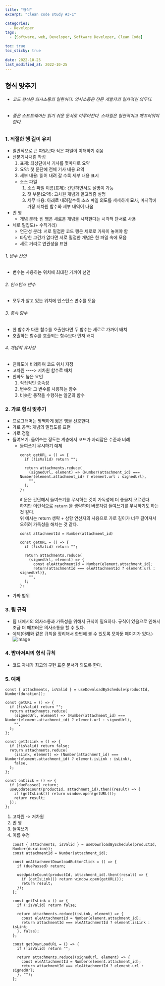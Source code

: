 ```yaml
---
title: "형식"
excerpt: "clean code study #3-1"

categories:
  - Developer
tags:
  - [Software, web, Developer, Software Developer, Clean Code]

toc: true
toc_sticky: true
 
date: 2022-10-25
last_modified_at: 2022-10-25
---
```



## 형식 맞추기
- ###### 코드 형식은 의사소통의 일환이다. 의사소통은 전문 개발자의 일차적인 의무다.
- ###### 좋은 소프트웨어는 읽기 쉬운 문서로 이루어진다. 스타일은 일관적이고 매끄러워야 한다.

### 1. 적절한 행 길이 유지
  - 일반적으로 큰 파일보다 작은 파일이 이해하기 쉬움
  - 신문기사처럼 작성
    1. 표제: 최상단에서 기사를 몇마디로 요약
    2. 요약: 첫 문단에 전체 기사 내용 요약
    3. 세부 내용: 읽어 내려 갈 수록 세부 내용 표시
    - 소스 파일
      1. 소스 파일 이름(표제): 간단하면서도 설명이 가능
      2. 첫 부분(요약): 고차원 개념과 알고리즘 설명
      3. 세무 내용: 아래로 내려갈수록 소스 파일 의도를 세세하게 묘사, 마지막에 가장 저차원 함수와 세부 내역이 나옴
  - 빈 행
    - 개념 분리: 빈 행은 새로운 개념을 시작한다는 시각적 단서로 사용
  - 세로 밀집도(+ 수직거리)
    - 연관성 분리: 서로 밀접한 코드 행은 세로로 가까이 놓여야 함
    - 타당한 그건가 없다면 서로 밀접한 개념은 한 파일 속에 모음
    - 세로 거리로 연관성을 표현

###### 1. 변수 선언
- 변수는 사용하는 위치에 최대한 가까이 선언

###### 2. 인스턴스 변수
- 모두가 알고 있는 위치에 인스턴스 변수를 모음

###### 3. 종속 함수
- 한 함수가 다른 함수를 호출한다면 두 함수는 세로로 가까이 배치
- 호출하는 함수를 호출되는 함수보다 먼저 배치

###### 4. 개념적 유사성
- 친화도에 비례하여 코드 위치 지정
- 고차원 ----> 저차원 함수로 배치
- 친화도 높은 요인
  1. 직접적인 종속성
  2. 변수와 그 변수를 사용하는 함수
  3. 비슷한 동작을 수행하는 일군의 함수

### 2. 가로 형식 맞추기
  - 프로그래머는 명백하게 짧은 행을 선호한다.
  - 가로 공백: 개념의 밀집도를 표현
  - 가로 정렬
  - 들여쓰기: 들여쓰는 정도는 계층에서 코드가 자리잡은 수준과 비례
    - 들여쓰기 무시하기 예제
      ```tsx
      const getURL = () => {
        if (!isValid) return "";

        return attachments.reduce(
          (signedUrl, element) => (Number(attachment_id) === Number(element.attachment_id) ? element.url : signedUrl),
          "",
        );
      };
      ``` 
      if 문은 간단해서 들여쓰기를 무시하는 것이 가독성에 더 좋을지 모르겠다.<br/>
      하지만 이런식으로 `return` 을 생략하며 버릇처럼 들여쓰기를 무시하기도 하는 것 같다.<br/>
      위 예시는 return 생략 + 삼항 연산자의 사용으로 가로 길이가 너무 길어져서 오히려 가독성을 해치는 것 같다.
      ```tsx
      const attachmentId = Number(attachment_id)

      const getURL = () => {
        if (!isValid) return "";
        
        return attachments.reduce(
          (signedUrl, element) => {
            const eleAttachmentId = Number(element.attachment_id);
            return(attachmentId === eleAttachmentId ? element.url : signedUrl)},
          "",
        );
      };
      ``` 
  - 가짜 범위

### 3. 팀 규칙
  - 팀 내에서의 의사소통과 가독성을 위해서 규칙이 필요하다. 규칙이 있음으로 인해서 조금 더 매끄러운 의사소통을 할 수 있다.
  - 예제(아래와 같은 규칙을 정리해서 한번에 볼 수 있도록 모아둔 페이지가 있다.)
    ![image](https://user-images.githubusercontent.com/65106740/198835204-41dd2dbe-4a22-420e-8891-f46caa30a674.png)

### 4. 밥아저씨의 형식 규칙
  - 코드 자체가 최고의 구현 표준 문서가 되도록 한다.


### 5. 예제
  ```tsx
  const { attachments, isValid } = useDownloadBySchedule(productId, Number(duration));

  const getURL = () => {
    if (!isValid) return "";
    return attachments.reduce(
      (signedUrl, element) => (Number(attachment_id) === Number(element.attachment_id) ? element.url : signedUrl),
      "",
    );
  };

  const getIsLink = () => {
    if (!isValid) return false;
    return attachments.reduce(
      (isLink, element) => (Number(attachment_id) === Number(element.attachment_id) ? element.isLink : isLink),
      false,
    );
  };

  const onClick = () => {
    if (duePassed) return;
    useUpdateCount(productId, attachment_id).then((result) => {
      if (getIsLink()) return window.open(getURL());
      return result;
    });
  };
  ```
  1. 고차원 -> 저차원
  2. 빈 행
  3. 들여쓰기
  4. 이름 수정
      ```tsx
      const { attachments, isValid } = useDownloadBySchedule(productId, Number(duration));
      const attachmentId = Number(attachment_id);

      const onAttachmentDownloadButtonClick = () => {
        if (duePassed) return;

        useUpdateCount(productId, attachment_id).then((result) => {
          if (getIsLink()) return window.open(getURL());
          return result;
        });
      };

      const getIsLink = () => {
        if (!isValid) return false;

        return attachments.reduce((isLink, element) => {
          const eleAttachmentId = Number(element.attachment_id);
          return attachmentId === eleAttachmentId ? element.isLink : isLink;
        }, false);
      };

      const getDownLoadURL = () => {
        if (!isValid) return "";

        return attachments.reduce((signedUrl, element) => {
          const eleAttachmentId = Number(element.attachment_id);
          return attachmentId === eleAttachmentId ? element.url : signedUrl;
        }, "");
      };
      ```

